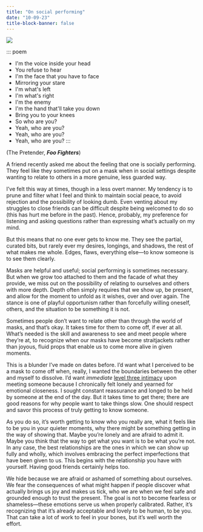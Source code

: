 ```yaml
---
title: "On social performing"
date: "10-09-23"
title-block-banner: false
---
```


![](https://substackcdn.com/image/fetch/w_1456,c_limit,f_webp,q_auto:good,fl_progressive:steep/https%3A%2F%2Fsubstack-post-media.s3.amazonaws.com%2Fpublic%2Fimages%2Ff1897643-9064-4113-b90d-26e459173aa9_800x857.jpeg)


::: poem
- I'm the voice inside your head
- You refuse to hear
- I'm the face that you have to face
- Mirroring your stare
- I'm what's left
- I'm what's right
- I'm the enemy
- I'm the hand that'll take you down
- Bring you to your knees
- So who are you?
- Yeah, who are you?
- Yeah, who are you?
- Yeah, who are you?
:::

(The Pretender, _**Foo Fighters**_)

A friend recently asked me about the feeling that one is socially performing. They feel like they sometimes put on a mask when in social settings despite wanting to relate to others in a more genuine, less guarded way.

I’ve felt this way at times, though in a less overt manner. My tendency is to prune and filter what I feel and think to maintain social peace, to avoid rejection and the possibility of looking dumb. Even venting about my struggles to close friends can be difficult despite being welcomed to do so (this has hurt me before in the past). Hence, probably, my preference for listening and asking questions rather than expressing what’s actually on my mind.

But this means that no one ever gets to know me. They see the partial, curated bits, but rarely ever my desires, longings, and shadows, the rest of what makes me whole. Edges, flaws, everything else—to know someone is to see them clearly.

Masks are helpful and useful; social performing is sometimes necessary. But when we grow too attached to them and the facade of what they provide, we miss out on the possibility of relating to ourselves and others with more depth. Depth often simply requires that we show up, be present, and allow for the moment to unfold as it wishes, over and over again. The stance is one of playful opportunism rather than forcefully willing oneself, others, and the situation to be something it is not.

Sometimes people don’t want to relate other than through the world of masks, and that’s okay. It takes time for them to come off, if ever at all. What’s needed is the skill and awareness to see and meet people where they’re at, to recognize when our masks have become straitjackets rather than joyous, fluid props that enable us to come more alive in given moments.

This is a blunder I’ve made on dates before. I’d want what I perceived to be a mask to come off when, really, I wanted the boundaries between the other and myself to dissolve. I’d want *immediate* [level three intimacy](https://www.youtube.com/watch?v=j3nXYVlPrcY) upon meeting someone because I chronically felt lonely and yearned for emotional closeness. I sought constant reassurance and longed to be held by someone at the end of the day. But it takes time to get there; there are good reasons for why people want to take things slow. One should respect and savor this process of truly getting to know someone.

As you do so, it’s worth getting to know who you really are, what it feels like to be you in your quieter moments, why there might be something getting in the way of showing that. Maybe you’re lonely and are afraid to admit it. Maybe you think that the way to get what you want is to be what you’re not. In any case, the best relationships are the ones in which we can show up fully and wholly, which involves embracing the perfect imperfections that have been given to us. This begins with the relationship you have with yourself. Having good friends certainly helps too.

We hide because we are afraid or ashamed of something about ourselves. We fear the consequences of what might happen if people discover what actually brings us joy and makes us tick, who we are when we feel safe and grounded enough to trust the present. The goal is not to become fearless or shameless—these emotions serve us when properly calibrated. Rather, it’s recognizing that it’s already acceptable and lovely to be human, to be you. That can take a lot of work to feel in your bones, but it’s well worth the effort.

